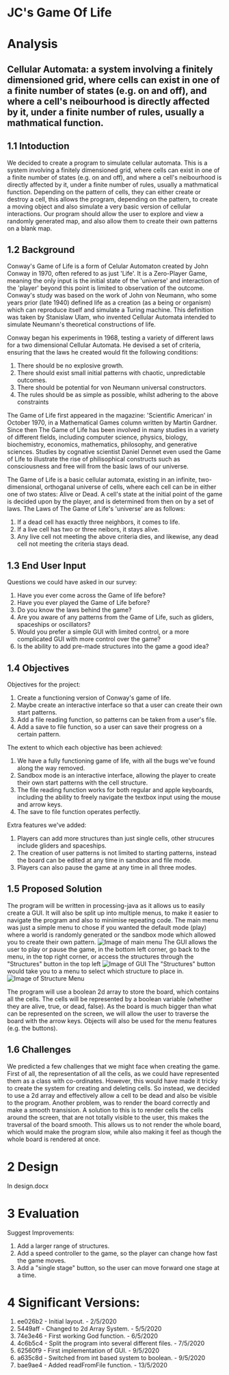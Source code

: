 # JC's Game Of Life

# Analysis

## Cellular Automata: a system involving a finitely dimensioned grid, where cells can exist in one of a finite number of states (e.g. on and off), and where a cell's neibourhood is directly affected by it, under a finite number of rules, usually a mathmatical function.

## 1.1 Intoduction

We decided to create a program to simulate cellular automata. This is a system involving a finitely dimensioned grid, where cells can exist in one of a finite number of states (e.g. on and off), and where a cell's neibourhood is directly affected by it, under a finite number of rules, usually a mathmatical function. Depending on the pattern of cells, they can either create or destroy a cell, this allows the program, depending on the pattern, to create a moving object and also simulate a very basic version of cellular interactions.
Our program should allow the user to explore and view a randomly generated map, and also allow them to create their own patterns on a blank map.

## 1.2 Background

Conway's Game of Life is a form of Celular Automaton created by John Conway in 1970, often refered to as just 'Life'. It is a Zero-Player Game, meaning the only input is the initial state of the 'universe' and interaction of the 'player' beyond this point is limited to observation of the outcome. Conway's study was based on the work of John von Neumann, who some years prior (late 1940) defined life as a creation (as a being or organism) which can reproduce itself and simulate a Turing machine. This definition was taken by Stanislaw Ulam, who invented Cellular Automata intended to simulate Neumann's theoretical constructions of life.

Conway began his experiments in 1968, testing a variety of different laws for a two dimensional Cellular Automata. He devised a set of criteria, ensuring that the laws he created would fit the following conditions:

1. There should be no explosive growth.
2. There should exist small initial patterns with chaotic, unpredictable outcomes.
3. There should be potential for von Neumann universal constructors.
4. The rules should be as simple as possible, whilst adhering to the above constraints

The Game of Life first appeared in the magazine: 'Scientific American' in October 1970, in a Mathematical Games column written by Martin Gardner. Since then The Game of Life has been involved in many studies in a variety of different fields, including computer science, physics, biology, biochemistry, economics, mathematics, philosophy, and generative sciences. Studies by cognative scientist Daniel Dennet even used the Game of Life to illustrate the rise of philisophical constructs such as consciousness and free will from the basic laws of our universe.

The Game of Life is a basic cellular automata, existing in an infinite, two-dimensional, orthoganal universe of cells, where each cell can be in either one of two states: Alive or Dead. A cell's state at the initial point of the game is decided upon by the player, and is determined from then on by a set of laws.
The Laws of The Game of Life's 'universe' are as follows:

1. If a dead cell has exactly three neighbors, it comes to life.
2. If a live cell has two or three neibors, it stays alive.
3. Any live cell not meeting the above criteria dies, and likewise, any dead cell not meeting the criteria stays dead.

## 1.3 End User Input

Questions we could have asked in our survey:

1. Have you ever come across the Game of life before?
2. Have you ever played the Game of Life before?
3. Do you know the laws behind the game?
4. Are you aware of any patterns from the Game of Life, such as gliders, spaceships or oscillators?
5. Would you prefer a simple GUI with limited control, or a more complicated GUI with more control over the game?
6. Is the ability to add pre-made structures into the game a good idea?

## 1.4 Objectives

Objectives for the project:

1. Create a functioning version of Conway's game of life.
2. Maybe create an interactive interface so that a user can create their own start patterns.
3. Add a file reading function, so patterns can be taken from a user's file.
4. Add a save to file function, so a user can save their progress on a certain pattern.

The extent to which each objective has been achieved:

1. We have a fully functioning game of life, with all the bugs we've found along the way removed.
2. Sandbox mode is an interactive interface, allowing the player to create their own start patterns with the cell structure.
3. The file reading function works for both regular and apple keyboards, including the ability to freely navigate the textbox input using the mouse and arrow keys.
4. The save to file function operates perfectly.

Extra features we've added:

1. Players can add more structures than just single cells, other strucures include gliders and spaceships.
2. The creation of user patterns is not limited to starting patterns, instead the board can be edited at any time in sandbox and file mode.
3. Players can also pause the game at any time in all three modes.

## 1.5 Proposed Solution

The program will be written in processing-java as it allows us to easily create a GUI. It will also be split up into multiple menus, to make it easier to navigate the program and also to minimise repeating code.
The main menu was just a simple menu to chose if you wanted the default mode (play) where a world is randomly generated or the sandbox mode which allowed you to create their own pattern.
![Image of main menu](img/MainMenu.png)
The GUI allows the user to play or pause the game, in the bottom left corner, go back to the menu, in the top right corner, or access the structures through the "Structures" button in the top left
![Image of GUI](img/GUI.png)
The "Structures" button would take you to a menu to select which structure to place in.
![Image of Structure Menu](img/StructureMenu.png)

The program will use a boolean 2d array to store the board, which contains all the cells. The cells will be represented by a boolean variable (whether they are alive, true, or dead, false). As the board is much bigger than what can be represented on the screen, we will allow the user to traverse the board with the arrow keys. Objects will also be used for the menu features (e.g. the buttons).

## 1.6 Challenges

We predicted a few challenges that we might face when creating the game. First of all, the representation of all the cells, as we could have represented them as a class with co-ordinates. However, this would have made it tricky to create the system for creating and deleting cells. So instead, we decided to use a 2d array and effectively allow a cell to be dead and also be visible to the program.
Another problem, was to render the board correctly and make a smooth transision. A solution to this is to render cells the cells around the screen, that are not totally visible to the user, this makes the traversal of the board smooth. This allows us to not render the whole board, which would make the program slow, while also making it feel as though the whole board is rendered at once.

# 2 Design

In design.docx

# 3 Evaluation

Suggest Improvements:

1. Add a larger range of structures.
2. Add a speed controller to the game, so the player can change how fast the game moves.
3. Add a "single stage" button, so the user can move forward one stage at a time.

# 4 Significant Versions:

1. ee026b2 - Initial layout. - 2/5/2020
2. 5449aff - Changed to 2d Array System. - 5/5/2020
3. 74e3e46 - First working God function. - 6/5/2020
4. 4c6b5c4 - Split the program into several different files. - 7/5/2020
5. 62560f9 - First implementation of GUI. - 9/5/2020
6. a635c8d - Switched from int based system to boolean. - 9/5/2020
7. bae9ae4 - Added readFromFile function. - 13/5/2020
